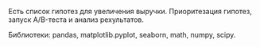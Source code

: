 Есть список гипотез для увеличения выручки. Приоритезация гипотез, запуск A/B-теста и анализ рехультатов. 

Библиотеки: pandas, matplotlib.pyplot, seaborn, math, numpy, scipy.
